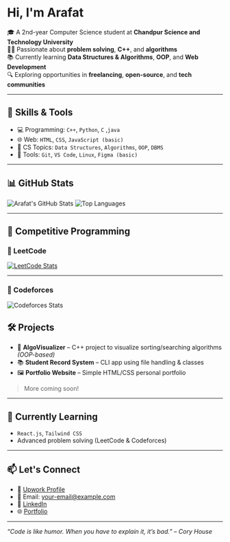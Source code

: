 #  Hi, I'm Arafat

🎓 A 2nd-year Computer Science student at **Chandpur Science and Technology University**  
👨‍💻 Passionate about **problem solving**, **C++**, and **algorithms**  
📚 Currently learning **Data Structures & Algorithms**, **OOP**, and **Web Development**  
🔍 Exploring opportunities in **freelancing**, **open-source**, and **tech communities**

---

## 🚀 Skills & Tools

- 💻 Programming: `C++`, `Python`, `C` ,`java`
- 🌐 Web: `HTML`, `CSS`, `JavaScript (basic)`
- 🧠 CS Topics: `Data Structures`, `Algorithms`, `OOP`, `DBMS`
- 🔧 Tools: `Git`, `VS Code`, `Linux`, `Figma (basic)`

---


## 📊 GitHub Stats

![Arafat's GitHub Stats](https://github-readme-stats.vercel.app/api?username=arafat-rahman01&show_icons=true&theme=radical&count_private=true)
![Top Languages](https://github-readme-stats.vercel.app/api/top-langs/?username=arafat-rahman01&layout=compact&theme=radical&hide=html)


---

## 🧩 Competitive Programming

### 🧠 LeetCode  
[![LeetCode Stats](https://leetcard.jacoblin.cool/aabrarbin851?theme=dark&font=Karma)](https://leetcode.com/aabrarbin851)

---

### 🧠 Codeforces
![Codeforces Stats](https://codeforces-readme-stats.vercel.app/api/card?username=Arafat_Rahman_CSE_CSTU&theme=dark)




## 🛠️ Projects

- 🎯 **AlgoVisualizer** – C++ project to visualize sorting/searching algorithms *(OOP-based)*
- 📚 **Student Record System** – CLI app using file handling & classes
- 🖼️ **Portfolio Website** – Simple HTML/CSS personal portfolio

> More coming soon!

---

## 🌱 Currently Learning

- `React.js`, `Tailwind CSS`
- Advanced problem solving (LeetCode & Codeforces)

---

## 📫 Let's Connect

- 💼 [Upwork Profile](https://www.upwork.com/)
- 📧 Email: your-email@example.com
- 🔗 [LinkedIn](https://linkedin.com/in/your-profile)
- 🌐 [Portfolio](https://your-portfolio-site.com)

---

_“Code is like humor. When you have to explain it, it’s bad.” – Cory House_
